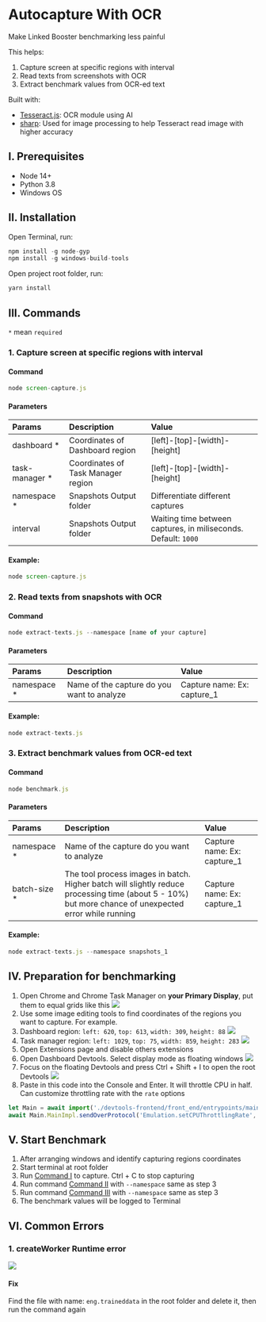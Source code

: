 # Autocapture With OCR
Make Linked Booster benchmarking less painful

This helps:
1. Capture screen at specific regions with interval 
2. Read texts from screenshots with OCR
3. Extract benchmark values from OCR-ed text

Built with: 
* [Tesseract.js](https://tesseract.projectnaptha.com/): OCR module using AI
* [sharp](https://sharp.pixelplumbing.com/): Used for image processing to help Tesseract read image with higher 
  accuracy

## I. Prerequisites
* Node 14+
* Python 3.8
* Windows OS

## II. Installation
Open Terminal, run:
```javascript
npm install -g node-gyp
npm install -g windows-build-tools
```

Open project root folder, run:
```javascript
yarn install
```

## III. Commands
`*` mean `required`

### 1. Capture screen at specific regions with interval

#### Command
```javascript
node screen-capture.js
```

#### Parameters
| Params      | Description |Value | 
| :----------- | :----------- | :----------- |
| dashboard *      | Coordinates of Dashboard region       | [left]-[top]-[width]-[height]        |
| task-manager *   | Coordinates of Task Manager region        |[left]-[top]-[width]-[height]        |
| namespace *   | Snapshots Output folder         |      Differentiate different captures   |
| interval   | Snapshots Output folder         |      Waiting time between captures, in miliseconds. Default: `1000`   |


#### Example:
```javascript
node screen-capture.js
```
### 2. Read texts from snapshots with OCR
#### Command
```javascript
node extract-texts.js --namespace [name of your capture]
```

#### Parameters
| Params      | Description |Value | 
| :----------- | :----------- | :----------- |
| namespace * |    Name of the capture do you want to analyze     | Capture name: Ex: capture_1        |

#### Example:
```javascript
node extract-texts.js
```

### 3. Extract benchmark values from OCR-ed text
#### Command
```javascript
node benchmark.js
```

#### Parameters
| Params      | Description |Value | 
| :----------- | :----------- | :----------- |
| namespace * |    Name of the capture do you want to analyze     | Capture name: Ex: capture_1       |
| batch-size * |    The tool process images in batch. Higher batch will slightly reduce processing time (about 5 - 10%) but more chance of unexpected error while running      | Capture name: Ex: capture_1       |

#### Example:
```javascript
node extract-texts.js --namespace snapshots_1
```

## IV. Preparation for benchmarking
1. Open Chrome and Chrome Task Manager on **your Primary Display**, put them to equal grids like this
   ![](./docs/images/image-1.png)
2. Use some image editing tools to find coordinates of the regions you want to capture. For example.
3. Dashboard region: `left: 620`, `top: 613`, `width: 309`, `height: 88`
   ![](./docs/images/image-2.png)
4. Task manager region: `left: 1029`, `top: 75`, `width: 859`, `height: 283`
   ![](./docs/images/image-3.png)
5. Open Extensions page and disable others extensions
6. Open Dashboard Devtools. Select display mode as floating windows
   ![](./docs/images/image-5.png)
7. Focus on the floating Devtools and press Ctrl + Shift + I to open the root Devtools
   ![](./docs/images/image-6.png)
8. Paste in this code into the Console and Enter. It will throttle CPU in half. Can customize throttling rate with the 
   `rate` options
````javascript
let Main = await import('./devtools-frontend/front_end/entrypoints/main/main.js'); 
await Main.MainImpl.sendOverProtocol('Emulation.setCPUThrottlingRate', { rate: 2 });
````

## V. Start Benchmark
1. After arranging windows and identify capturing regions coordinates
2. Start terminal at root folder
3. Run [Command I](#capture-screen-at-specific-regions-with-interval) to capture. Ctrl + C to stop capturing
4. Run command [Command II](#read-texts-from-snapshots-with-ocr) with `--namespace` same as step 3
5. Run command [Command III](#extract-benchmark-values-from-ocr-ed-text) with `--namespace` same as step 3
6. The benchmark values will be logged to Terminal

## VI. Common Errors
### 1. createWorker Runtime error 
![](./docs/images/image-5.png)

#### Fix
Find the file with name: `eng.traineddata` in the root folder and delete it, then run the command again  
